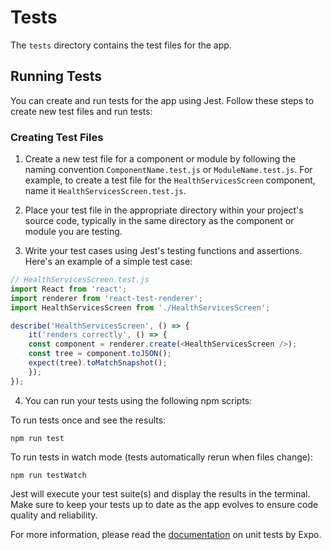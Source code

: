 # Tests

The `tests` directory contains the test files for the app.

## Running Tests

You can create and run tests for the app using Jest. Follow these steps to create new test files and run tests:

### Creating Test Files

1. Create a new test file for a component or module by following the naming convention `ComponentName.test.js` or `ModuleName.test.js`. For example, to create a test file for the `HealthServicesScreen` component, name it `HealthServicesScreen.test.js`.

2. Place your test file in the appropriate directory within your project's source code, typically in the same directory as the component or module you are testing.

3. Write your test cases using Jest's testing functions and assertions. Here's an example of a simple test case:

```javascript
// HealthServicesScreen.test.js
import React from 'react';
import renderer from 'react-test-renderer';
import HealthServicesScreen from './HealthServicesScreen';

describe('HealthServicesScreen', () => {
    it('renders correctly', () => {
    const component = renderer.create(<HealthServicesScreen />);
    const tree = component.toJSON();
    expect(tree).toMatchSnapshot();
    });
});
```

4. You can run your tests using the following npm scripts:

To run tests once and see the results:
```
npm run test
```
To run tests in watch mode (tests automatically rerun when files change):
```
npm run testWatch
```
Jest will execute your test suite(s) and display the results in the terminal. Make sure to keep your tests up to date as the app evolves to ensure code quality and reliability.

For more information, please read the [documentation](https://docs.expo.dev/develop/unit-testing/?redirected#unit-test) on unit tests by Expo.
